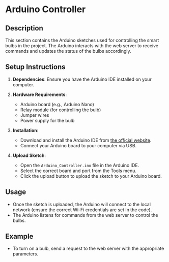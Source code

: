 # Arduino Controller

## Description
This section contains the Arduino sketches used for controlling the smart bulbs in the project. The Arduino interacts with the web server to receive commands and updates the status of the bulbs accordingly.

## Setup Instructions
1. **Dependencies**: Ensure you have the Arduino IDE installed on your computer.
2. **Hardware Requirements**:
   - Arduino board (e.g., Arduino Nano)
   - Relay module (for controlling the bulb)
   - Jumper wires
   - Power supply for the bulb

3. **Installation**:
   - Download and install the Arduino IDE from [the official website](https://www.arduino.cc/en/software).
   - Connect your Arduino board to your computer via USB.

4. **Upload Sketch**:
   - Open the `Arduino_Controller.ino` file in the Arduino IDE.
   - Select the correct board and port from the Tools menu.
   - Click the upload button to upload the sketch to your Arduino board.

## Usage
- Once the sketch is uploaded, the Arduino will connect to the local network (ensure the correct Wi-Fi credentials are set in the code).
- The Arduino listens for commands from the web server to control the bulbs.

## Example
- To turn on a bulb, send a request to the web server with the appropriate parameters.
